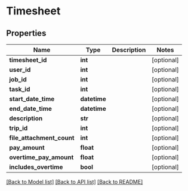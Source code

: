 # Timesheet

## Properties
Name | Type | Description | Notes
------------ | ------------- | ------------- | -------------
**timesheet_id** | **int** |  | [optional] 
**user_id** | **int** |  | [optional] 
**job_id** | **int** |  | [optional] 
**task_id** | **int** |  | [optional] 
**start_date_time** | **datetime** |  | [optional] 
**end_date_time** | **datetime** |  | [optional] 
**description** | **str** |  | [optional] 
**trip_id** | **int** |  | [optional] 
**file_attachment_count** | **int** |  | [optional] 
**pay_amount** | **float** |  | [optional] 
**overtime_pay_amount** | **float** |  | [optional] 
**includes_overtime** | **bool** |  | [optional] 

[[Back to Model list]](../README.md#documentation-for-models) [[Back to API list]](../README.md#documentation-for-api-endpoints) [[Back to README]](../README.md)


